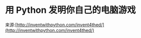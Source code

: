 # 用 Python 发明你自己的电脑游戏

来源:[http://inventwithpython.com/invent4thed/](http://inventwithpython.com/invent4thed/)